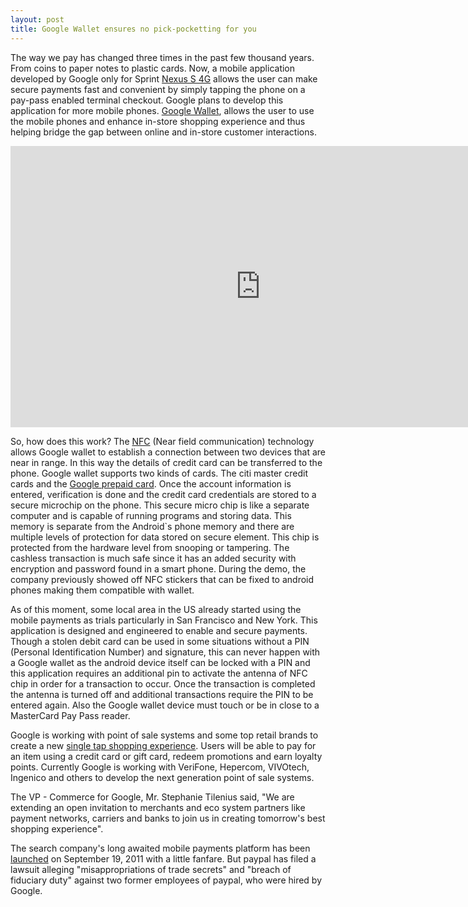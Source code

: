 ```yaml
---
layout: post
title: Google Wallet ensures no pick-pocketting for you
---
```


The way we pay has changed three times in the past few thousand years. From coins to paper notes to plastic cards. Now, a mobile application developed by Google only for Sprint <a href="http://now.sprint.com/nexus/">Nexus S 4G</a> allows the user can make secure payments fast and convenient by simply tapping the phone on a pay-pass enabled terminal checkout. Google plans to develop this application for more mobile phones. <a href="http://www.google.com/wallet/">Google Wallet</a>, allows the user to use the mobile phones and enhance in-store shopping experience and thus helping bridge the gap between online and in-store customer interactions.

<iframe width="800" height="450" src="http://www.youtube.com/embed/DsaJMhcLm_A?hd=1" frameborder="0" allowfullscreen></iframe>

So, how does this work? The <a href="http://en.wikipedia.org/wiki/Near_field_communication">NFC</a> (Near field communication) technology allows Google wallet to establish a connection between two devices that are near in range. In this way the details of credit card can be transferred to the phone. Google wallet supports two kinds of cards.  The citi master credit cards and the <a href="http://www.google.com/wallet/how-it-works-payments.html">Google prepaid card</a>. Once the account information is entered, verification is done and the credit card credentials are stored to a secure microchip on the phone. This secure micro chip is like a separate computer and is capable of running programs and storing data. This memory is separate from the Android`s phone memory and there are multiple levels of protection for data stored on secure element. This chip is protected from the hardware level from snooping or tampering. The cashless transaction is much safe since it has an added security with encryption and password found in a smart phone. During the demo, the company previously showed off NFC stickers that can be fixed to android phones making them compatible with wallet.

As of this moment, some local area in the US already started using the mobile payments as trials particularly in San Francisco and New York. This application is designed and engineered to enable and secure payments. Though a stolen debit card can be used in some situations without a PIN (Personal Identification Number) and signature, this can never happen with a Google wallet as the android device itself can be locked with a PIN and this application requires an additional pin to activate the antenna of NFC chip in order for a transaction to occur. Once the transaction is completed the antenna is turned off and additional transactions require the PIN to be entered again. Also the Google wallet device must touch or be in close to a MasterCard Pay Pass reader. 

Google is working with point of sale systems and some top retail brands to create a new <a href="http://www.businesswire.com/news/home/20110526006211/en/Google-Citi-MasterCard-Data-Sprint-Team-Phone">single tap shopping experience</a>. Users will be able to pay for an item using a credit card or gift card, redeem promotions and earn loyalty points. Currently Google is working with VeriFone, Hepercom, VIVOtech, Ingenico and others to develop the next generation point of sale systems.

The VP - Commerce for Google, Mr. Stephanie Tilenius said, "We are extending an open invitation to merchants and eco system partners like payment networks, carriers and banks to join us in creating tomorrow's best shopping experience". 

The search company's long awaited mobile payments platform has been <a href="http://venturebeat.com/2011/09/19/google-wallet-launch/">launched</a> on September 19, 2011 with a little fanfare. But paypal has filed a lawsuit alleging "misappropriations of trade secrets" and "breach of fiduciary duty" against two former employees of paypal, who were hired by Google.
